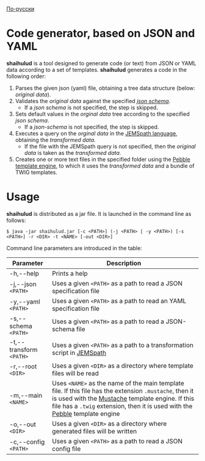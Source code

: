 [По-русски](README.md)

# Code generator, based on JSON and YAML

**shaihulud** is a tool designed to generate code (or text) from JSON or YAML data according to a set of templates. **shaihulud** generates a code in the following order:
1. Parses the given json (yaml) file, obtaining a tree data structure (below: *original data*).
1. Validates the *original data* against the specified [*json schema*](https://json-schema.org/).
   * If a *json schema* is not specified, the step is skipped.
1. Sets default values in the *orginal data* tree according to the specified *json schema*.
   * If a *json-schema* is not specified, the step is skipped.
1. Executes a query on the *orginal data* in the [JEMSpath language](https://jmespath.org/), obtaining the *transformed data*.
   * If the file with the JEMSpath query is not specified, then the *original data* is taken as the *transformed data*.
1. Creates one or more text files in the specified folder using the [Pebble template engine](https://pebbletemplates.io/), to which it uses the *transformed data* and a bundle of TWIG templates.


# Usage

**shaihulud** is distributed as a jar file. It is launched in the command line as follows:

`$ java -jar shaihulud.jar [-c <PATH>] (-j <PATH> | -y <PATH>) [-s <PATH>] -r <DIR> -t <NAME> [-out <DIR>]`

Command line parameters are introduced in the table:

Parameter | Description
---------|----------------------------------------
-h,--help | Prints a help
-j,--json `<PATH>` | Uses a given `<PATH>` as a path to read a JSON specification file
-y,--yaml `<PATH>` | Uses a given `<PATH>` as a path to read an YAML specification file
-s,--schema `<PATH>` | Uses a given `<PATH>` as a path to read a JSON-schema file
-t,--transform `<PATH>` | Uses a given `<PATH>` as a path to a transformation script in [JEMSpath](https://jmespath.org/)
-r,--root `<DIR>` | Uses a given `<DIR>` as a directory where template files will be read
-m,--main `<NAME>` | Uses `<NAME>` as the name of the main template file. If this file has the extension `.mustache`, then it is used with the [Mustache](https://github.com/spullara/mustache.java) template engine. If this file has a `.twig` extension, then it is used with the [Pebble](https://pebbletemplates.io/) template engine
-o,--out `<DIR>` | Uses a given `<DIR>` as a directory where generated files will be written
-c,--config `<PATH>` | Uses a given `<PATH>` as a path to read a JSON config file
